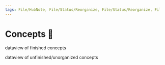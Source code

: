 ```yaml
---
tags: File/HubNote, File/Status/Reorganize, File/Status/Reorganize, File/Status/Recategorize, File/Status/Summarize, File/Status/Structuralize
---
```

# Concepts 🧠



dataview of finished concepts



dataview of unfinished/unorganized concepts